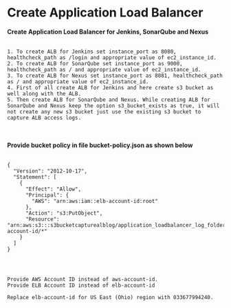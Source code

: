 # Create Application Load Balancer
**Create Application Load Balancer for Jenkins, SonarQube and Nexus**
<br><br/>
```
1. To create ALB for Jenkins set instance_port as 8080, healthcheck_path as /login and appropriate value of ec2_instance_id.
2. To create ALB for SonarQube set instance_port as 9000, healthcheck_path as / and appropriate value of ec2_instance_id.
3. To create ALB for Nexus set instance_port as 8081, healthcheck_path as / and appropriate value of ec2_instance_id.
4. First of all create ALB for Jenkins and here create s3 bucket as well along with the ALB.
5. Then create ALB for SonarQube and Nexus. While creating ALB for SonarQube and Nexus keep the option s3_bucket_exists as true, it will not create any new s3 bucket just use the existing s3 bucket to capture ALB access logs. 
```
<br><br/>
**Provide bucket policy in file bucket-policy.json as shown below**
<br><br/>
```
{
  "Version": "2012-10-17",
  "Statement": [
    {
      "Effect": "Allow",
      "Principal": {
        "AWS": "arn:aws:iam::elb-account-id:root"
      },
      "Action": "s3:PutObject",
      "Resource": "arn:aws:s3:::s3bucketcapturealblog/application_loadbalancer_log_folder/AWSLogs/aws-account-id/*"
    }
  ]
}




Provide AWS Account ID instead of aws-account-id.
Provide ELB Account ID instead of elb-account-id

Replace elb-account-id for US East (Ohio) region with 033677994240.
```
